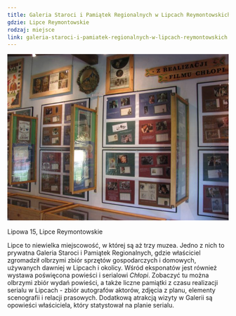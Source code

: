 ```yaml
---
title: Galeria Staroci i Pamiątek Regionalnych w Lipcach Reymontowskich
gdzie: Lipce Reymontowskie
rodzaj: miejsce
link: galeria-staroci-i-pamiatek-regionalnych-w-lipcach-reymontowskich
---
```

![Galeria Staroci i Pamiątek Regionalnych w Lipcach Reymontowskich](/foto/plenery/lipce-galeria-staroci.jpg)

Lipowa 15, Lipce Reymontowskie

Lipce to niewielka miejscowość, w której są aż trzy muzea. Jedno z nich to prywatna Galeria Staroci i Pamiątek Regionalnych, gdzie właściciel zgromadził olbrzymi zbiór sprzętów gospodarczych i domowych, używanych dawniej w Lipcach i okolicy. Wśród eksponatów jest również wystawa poświęcona powieści i serialowi *Chłopi*. Zobaczyć tu można olbrzymi zbiór wydań powieści, a także liczne pamiątki z czasu realizacji serialu w Lipcach - zbiór autografów aktorów, zdjęcia z planu, elementy scenografii i relacji prasowych. Dodatkową atrakcją wizyty w Galerii są opowieści właściciela, który statystował na planie serialu.